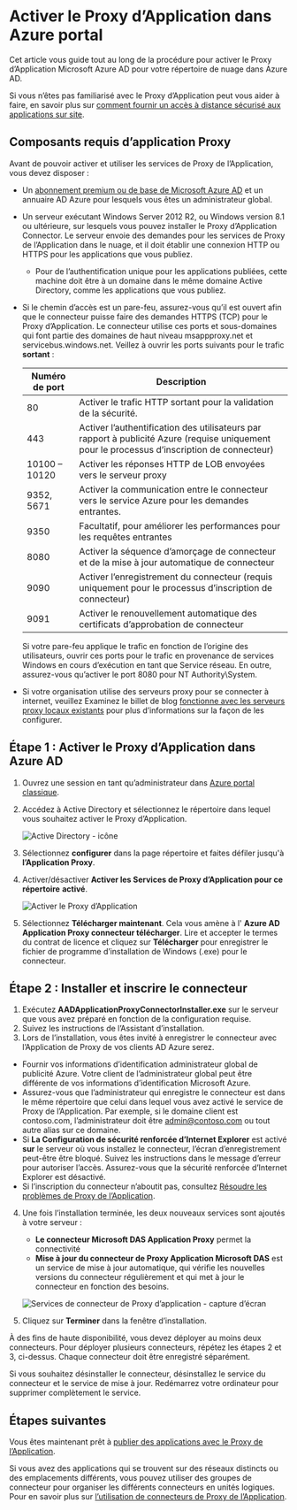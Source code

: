 <properties
    pageTitle="Activer le Proxy d’Application AD Azure | Microsoft Azure"
    description="Activer le Proxy d’Application dans Azure portal classique et installer les connecteurs pour le serveur proxy inverse."
    services="active-directory"
    documentationCenter=""
    authors="kgremban"
    manager="femila"
    editor=""/>

<tags
    ms.service="active-directory"
    ms.workload="identity"
    ms.tgt_pltfrm="na"
    ms.devlang="na"
    ms.topic="get-started-article"
    ms.date="07/19/2016"
    ms.author="kgremban"/>

# <a name="enable-application-proxy-in-the-azure-portal"></a>Activer le Proxy d’Application dans Azure portal

Cet article vous guide tout au long de la procédure pour activer le Proxy d’Application Microsoft Azure AD pour votre répertoire de nuage dans Azure AD.

Si vous n’êtes pas familiarisé avec le Proxy d’Application peut vous aider à faire, en savoir plus sur [comment fournir un accès à distance sécurisé aux applications sur site](active-directory-application-proxy-get-started.md).

## <a name="application-proxy-prerequisites"></a>Composants requis d’application Proxy
Avant de pouvoir activer et utiliser les services de Proxy de l’Application, vous devez disposer :

- Un [abonnement premium ou de base de Microsoft Azure AD](active-directory-editions.md) et un annuaire AD Azure pour lesquels vous êtes un administrateur global.
- Un serveur exécutant Windows Server 2012 R2, ou Windows version 8.1 ou ultérieure, sur lesquels vous pouvez installer le Proxy d’Application Connector. Le serveur envoie des demandes pour les services de Proxy de l’Application dans le nuage, et il doit établir une connexion HTTP ou HTTPS pour les applications que vous publiez.

    - Pour de l’authentification unique pour les applications publiées, cette machine doit être à un domaine dans le même domaine Active Directory, comme les applications que vous publiez.

- Si le chemin d’accès est un pare-feu, assurez-vous qu’il est ouvert afin que le connecteur puisse faire des demandes HTTPS (TCP) pour le Proxy d’Application. Le connecteur utilise ces ports et sous-domaines qui font partie des domaines de haut niveau msappproxy.net et servicebus.windows.net. Veillez à ouvrir les ports suivants pour le trafic **sortant** :

  	| Numéro de port | Description |
  	| --- | --- |
  	| 80 | Activer le trafic HTTP sortant pour la validation de la sécurité. |
  	| 443 | Activer l’authentification des utilisateurs par rapport à publicité Azure (requise uniquement pour le processus d’inscription de connecteur) |
  	| 10100 – 10120 | Activer les réponses HTTP de LOB envoyées vers le serveur proxy |
  	| 9352, 5671 | Activer la communication entre le connecteur vers le service Azure pour les demandes entrantes. |
  	| 9350 | Facultatif, pour améliorer les performances pour les requêtes entrantes |
  	| 8080 | Activer la séquence d’amorçage de connecteur et de la mise à jour automatique de connecteur |
  	| 9090 | Activer l’enregistrement du connecteur (requis uniquement pour le processus d’inscription de connecteur) |
  	| 9091 | Activer le renouvellement automatique des certificats d’approbation de connecteur |

    Si votre pare-feu applique le trafic en fonction de l’origine des utilisateurs, ouvrir ces ports pour le trafic en provenance de services Windows en cours d’exécution en tant que Service réseau. En outre, assurez-vous qu’activer le port 8080 pour NT Authority\System.

- Si votre organisation utilise des serveurs proxy pour se connecter à internet, veuillez Examinez le billet de blog [fonctionne avec les serveurs proxy locaux existants](https://blogs.technet.microsoft.com/applicationproxyblog/2016/03/07/working-with-existing-on-prem-proxy-servers-configuration-considerations-for-your-connectors/) pour plus d’informations sur la façon de les configurer.

## <a name="step-1-enable-application-proxy-in-azure-ad"></a>Étape 1 : Activer le Proxy d’Application dans Azure AD
1. Ouvrez une session en tant qu’administrateur dans [Azure portal classique](https://manage.windowsazure.com/).
2. Accédez à Active Directory et sélectionnez le répertoire dans lequel vous souhaitez activer le Proxy d’Application.

    ![Active Directory - icône](./media/active-directory-application-proxy-enable/ad_icon.png)

3. Sélectionnez **configurer** dans la page répertoire et faites défiler jusqu'à **l’Application Proxy**.
4. Activer/désactiver **Activer les Services de Proxy d’Application pour ce répertoire** **activé**.

    ![Activer le Proxy d’Application](./media/active-directory-application-proxy-enable/app_proxy_enable.png)

5. Sélectionnez **Télécharger maintenant**. Cela vous amène à l' **Azure AD Application Proxy connecteur télécharger**. Lire et accepter le termes du contrat de licence et cliquez sur **Télécharger** pour enregistrer le fichier de programme d’installation de Windows (.exe) pour le connecteur.

## <a name="step-2-install-and-register-the-connector"></a>Étape 2 : Installer et inscrire le connecteur
1. Exécutez **AADApplicationProxyConnectorInstaller.exe** sur le serveur que vous avez préparé en fonction de la configuration requise.
2. Suivez les instructions de l’Assistant d’installation.
3. Lors de l’installation, vous êtes invité à enregistrer le connecteur avec l’Application de Proxy de vos clients AD Azure serez.

  - Fournir vos informations d’identification administrateur global de publicité Azure. Votre client de l’administrateur global peut être différente de vos informations d’identification Microsoft Azure.
  - Assurez-vous que l’administrateur qui enregistre le connecteur est dans le même répertoire que celui dans lequel vous avez activé le service de Proxy de l’Application. Par exemple, si le domaine client est contoso.com, l’administrateur doit être admin@contoso.com ou tout autre alias sur ce domaine.
  - Si **La Configuration de sécurité renforcée d’Internet Explorer** est activé **sur** le serveur où vous installez le connecteur, l’écran d’enregistrement peut-être être bloqué. Suivez les instructions dans le message d’erreur pour autoriser l’accès. Assurez-vous que la sécurité renforcée d’Internet Explorer est désactivé.
  - Si l’inscription du connecteur n’aboutit pas, consultez [Résoudre les problèmes de Proxy de l’Application](active-directory-application-proxy-troubleshoot.md).  

4. Une fois l’installation terminée, les deux nouveaux services sont ajoutés à votre serveur :

    - **Le connecteur Microsoft DAS Application Proxy** permet la connectivité
    - **Mise à jour du connecteur de Proxy Application Microsoft DAS** est un service de mise à jour automatique, qui vérifie les nouvelles versions du connecteur régulièrement et qui met à jour le connecteur en fonction des besoins.

    ![Services de connecteur de Proxy d’application - capture d’écran](./media/active-directory-application-proxy-enable/app_proxy_services.png)

5. Cliquez sur **Terminer** dans la fenêtre d’installation.

À des fins de haute disponibilité, vous devez déployer au moins deux connecteurs. Pour déployer plusieurs connecteurs, répétez les étapes 2 et 3, ci-dessus. Chaque connecteur doit être enregistré séparément.

Si vous souhaitez désinstaller le connecteur, désinstallez le service du connecteur et le service de mise à jour. Redémarrez votre ordinateur pour supprimer complètement le service.


## <a name="next-steps"></a>Étapes suivantes

Vous êtes maintenant prêt à [publier des applications avec le Proxy de l’Application](active-directory-application-proxy-publish.md).

Si vous avez des applications qui se trouvent sur des réseaux distincts ou des emplacements différents, vous pouvez utiliser des groupes de connecteur pour organiser les différents connecteurs en unités logiques. Pour en savoir plus sur [l’utilisation de connecteurs de Proxy de l’Application](active-directory-application-proxy-connectors.md).
